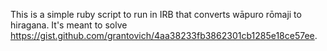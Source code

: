 This is a simple ruby script to run in IRB that converts wāpuro rōmaji to hiragana. It's meant to solve https://gist.github.com/grantovich/4aa38233fb3862301cb1285e18ce57ee.
